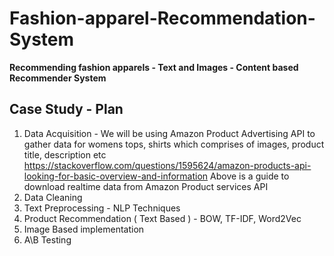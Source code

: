 # Fashion-apparel-Recommendation-System
**Recommending fashion apparels - Text and Images - Content based Recommender System**

## **Case Study - Plan**
1) Data Acquisition - We will be using Amazon Product Advertising API to gather data for womens tops, shirts which comprises of images, product title, description etc
 https://stackoverflow.com/questions/1595624/amazon-products-api-looking-for-basic-overview-and-information
 Above is a guide to download realtime data from Amazon Product services API
2) Data Cleaning
3) Text Preprocessing - NLP Techniques 
4) Product Recommendation ( Text Based ) - BOW, TF-IDF, Word2Vec
5) Image Based implementation
6) A\B Testing


